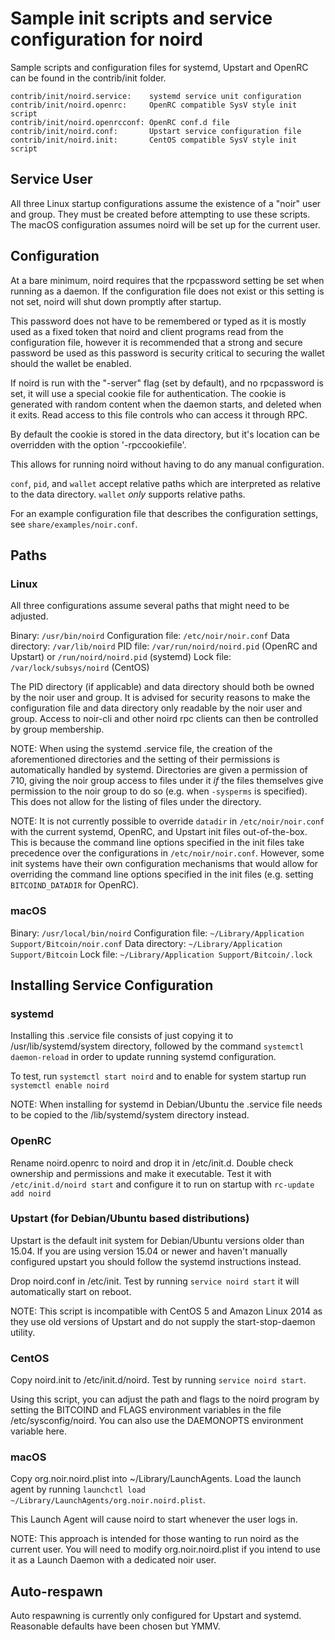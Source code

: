 Sample init scripts and service configuration for noird
==========================================================

Sample scripts and configuration files for systemd, Upstart and OpenRC
can be found in the contrib/init folder.

    contrib/init/noird.service:    systemd service unit configuration
    contrib/init/noird.openrc:     OpenRC compatible SysV style init script
    contrib/init/noird.openrcconf: OpenRC conf.d file
    contrib/init/noird.conf:       Upstart service configuration file
    contrib/init/noird.init:       CentOS compatible SysV style init script

Service User
---------------------------------

All three Linux startup configurations assume the existence of a "noir" user
and group.  They must be created before attempting to use these scripts.
The macOS configuration assumes noird will be set up for the current user.

Configuration
---------------------------------

At a bare minimum, noird requires that the rpcpassword setting be set
when running as a daemon.  If the configuration file does not exist or this
setting is not set, noird will shut down promptly after startup.

This password does not have to be remembered or typed as it is mostly used
as a fixed token that noird and client programs read from the configuration
file, however it is recommended that a strong and secure password be used
as this password is security critical to securing the wallet should the
wallet be enabled.

If noird is run with the "-server" flag (set by default), and no rpcpassword is set,
it will use a special cookie file for authentication. The cookie is generated with random
content when the daemon starts, and deleted when it exits. Read access to this file
controls who can access it through RPC.

By default the cookie is stored in the data directory, but it's location can be overridden
with the option '-rpccookiefile'.

This allows for running noird without having to do any manual configuration.

`conf`, `pid`, and `wallet` accept relative paths which are interpreted as
relative to the data directory. `wallet` *only* supports relative paths.

For an example configuration file that describes the configuration settings,
see `share/examples/noir.conf`.

Paths
---------------------------------

### Linux

All three configurations assume several paths that might need to be adjusted.

Binary:              `/usr/bin/noird`
Configuration file:  `/etc/noir/noir.conf`
Data directory:      `/var/lib/noird`
PID file:            `/var/run/noird/noird.pid` (OpenRC and Upstart) or `/run/noird/noird.pid` (systemd)
Lock file:           `/var/lock/subsys/noird` (CentOS)

The PID directory (if applicable) and data directory should both be owned by the
noir user and group. It is advised for security reasons to make the
configuration file and data directory only readable by the noir user and
group. Access to noir-cli and other noird rpc clients can then be
controlled by group membership.

NOTE: When using the systemd .service file, the creation of the aforementioned
directories and the setting of their permissions is automatically handled by
systemd. Directories are given a permission of 710, giving the noir group
access to files under it _if_ the files themselves give permission to the
noir group to do so (e.g. when `-sysperms` is specified). This does not allow
for the listing of files under the directory.

NOTE: It is not currently possible to override `datadir` in
`/etc/noir/noir.conf` with the current systemd, OpenRC, and Upstart init
files out-of-the-box. This is because the command line options specified in the
init files take precedence over the configurations in
`/etc/noir/noir.conf`. However, some init systems have their own
configuration mechanisms that would allow for overriding the command line
options specified in the init files (e.g. setting `BITCOIND_DATADIR` for
OpenRC).

### macOS

Binary:              `/usr/local/bin/noird`
Configuration file:  `~/Library/Application Support/Bitcoin/noir.conf`
Data directory:      `~/Library/Application Support/Bitcoin`
Lock file:           `~/Library/Application Support/Bitcoin/.lock`

Installing Service Configuration
-----------------------------------

### systemd

Installing this .service file consists of just copying it to
/usr/lib/systemd/system directory, followed by the command
`systemctl daemon-reload` in order to update running systemd configuration.

To test, run `systemctl start noird` and to enable for system startup run
`systemctl enable noird`

NOTE: When installing for systemd in Debian/Ubuntu the .service file needs to be copied to the /lib/systemd/system directory instead.

### OpenRC

Rename noird.openrc to noird and drop it in /etc/init.d.  Double
check ownership and permissions and make it executable.  Test it with
`/etc/init.d/noird start` and configure it to run on startup with
`rc-update add noird`

### Upstart (for Debian/Ubuntu based distributions)

Upstart is the default init system for Debian/Ubuntu versions older than 15.04. If you are using version 15.04 or newer and haven't manually configured upstart you should follow the systemd instructions instead.

Drop noird.conf in /etc/init.  Test by running `service noird start`
it will automatically start on reboot.

NOTE: This script is incompatible with CentOS 5 and Amazon Linux 2014 as they
use old versions of Upstart and do not supply the start-stop-daemon utility.

### CentOS

Copy noird.init to /etc/init.d/noird. Test by running `service noird start`.

Using this script, you can adjust the path and flags to the noird program by
setting the BITCOIND and FLAGS environment variables in the file
/etc/sysconfig/noird. You can also use the DAEMONOPTS environment variable here.

### macOS

Copy org.noir.noird.plist into ~/Library/LaunchAgents. Load the launch agent by
running `launchctl load ~/Library/LaunchAgents/org.noir.noird.plist`.

This Launch Agent will cause noird to start whenever the user logs in.

NOTE: This approach is intended for those wanting to run noird as the current user.
You will need to modify org.noir.noird.plist if you intend to use it as a
Launch Daemon with a dedicated noir user.

Auto-respawn
-----------------------------------

Auto respawning is currently only configured for Upstart and systemd.
Reasonable defaults have been chosen but YMMV.
